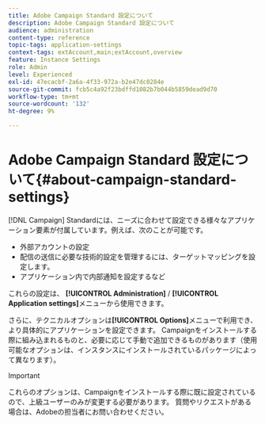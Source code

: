 ```yaml
---
title: Adobe Campaign Standard 設定について
description: Adobe Campaign Standard 設定について
audience: administration
content-type: reference
topic-tags: application-settings
context-tags: extAccount,main;extAccount,overview
feature: Instance Settings
role: Admin
level: Experienced
exl-id: 47ecacbf-2a6a-4f33-972a-b2e47dc0284e
source-git-commit: fcb5c4a92f23bdffd1082b7b044b5859dead9d70
workflow-type: tm+mt
source-wordcount: '132'
ht-degree: 9%

---
```


# Adobe Campaign Standard 設定について{#about-campaign-standard-settings}

[!DNL Campaign] Standardには、ニーズに合わせて設定できる様々なアプリケーション要素が付属しています。例えば、次のことが可能です。

* 外部アカウントの設定
* 配信の送信に必要な技術的設定を管理するには、ターゲットマッピングを設定します。
* アプリケーション内で内部通知を設定するなど

これらの設定は、 **[!UICONTROL Administration]** / **[!UICONTROL Application settings]**&#x200B;メニューから使用できます。

さらに、テクニカルオプションは&#x200B;**[!UICONTROL Options]**&#x200B;メニューで利用でき、より具体的にアプリケーションを設定できます。 Campaignをインストールする際に組み込まれるものと、必要に応じて手動で追加できるものがあります（使用可能なオプションは、インスタンスにインストールされているパッケージによって異なります）。

>[!IMPORTANT]
>
>これらのオプションは、Campaignをインストールする際に既に設定されているので、上級ユーザーのみが変更する必要があります。 質問やリクエストがある場合は、Adobeの担当者にお問い合わせください。
